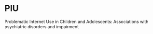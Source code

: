 # PIU
Problematic Internet Use in Children and Adolescents: Associations with psychiatric disorders and impairment
